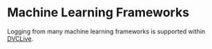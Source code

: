 # Machine Learning Frameworks

Logging from many machine learning frameworks is supported within
[DVCLive](/doc/dvclive/ml-frameworks).
